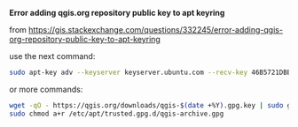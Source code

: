 **Error adding qgis.org repository public key to apt keyring**

from https://gis.stackexchange.com/questions/332245/error-adding-qgis-org-repository-public-key-to-apt-keyring

use the next command:

```bash
sudo apt-key adv --keyserver keyserver.ubuntu.com --recv-key 46B5721DBBD2996A
```
or more commands:

```bash
wget -qO - https://qgis.org/downloads/qgis-$(date +%Y).gpg.key | sudo gpg --no-default-keyring --keyring gnupg-ring:/etc/apt/trusted.gpg.d/qgis-archive.gpg --import
sudo chmod a+r /etc/apt/trusted.gpg.d/qgis-archive.gpg
```
